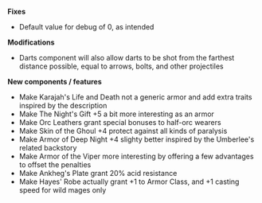 **Fixes**
- Default value for debug of 0, as intended

**Modifications**
- Darts component will also allow darts to be shot from the farthest distance possible, equal to arrows, bolts, and other projectiles

**New components / features**
- Make Karajah's Life and Death not a generic armor and add extra traits inspired by the description
- Make The Night's Gift +5 a bit more interesting as an armor
- Make Orc Leathers grant special bonuses to half-orc wearers
- Make Skin of the Ghoul +4 protect against all kinds of paralysis
- Make Armor of Deep Night +4 slighty better inspired by the Umberlee's related backstory
- Make Armor of the Viper more interesting by offering a few advantages to offset the penalties
- Make Ankheg's Plate grant 20% acid resistance
- Make Hayes' Robe actually grant +1 to Armor Class, and +1 casting speed for wild mages only
